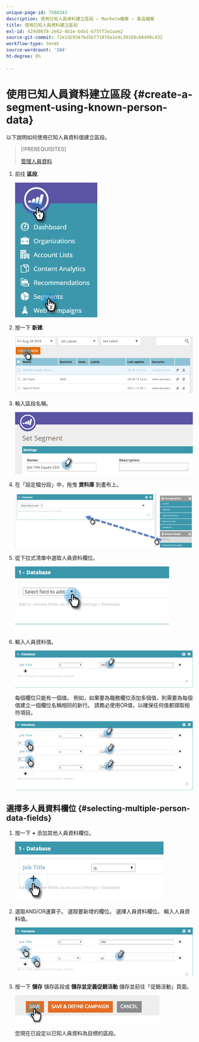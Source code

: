 ```yaml
---
unique-page-id: 7504343
description: 使用已知人員資料建立區段 — Marketo檔案 — 產品檔案
title: 使用已知人員資料建立區段
exl-id: 429d8678-2e62-4b1e-bda1-675ff3a1aae2
source-git-commit: 72e1d29347bd5b77107da1e9c30169cb6490c432
workflow-type: tm+mt
source-wordcount: '184'
ht-degree: 0%

---
```


# 使用已知人員資料建立區段 {#create-a-segment-using-known-person-data}

以下說明如何使用已知人員資料值建立區段。

>[!PREREQUISITES]
>
>[管理人員資料](/help/marketo/product-docs/web-personalization/using-web-segments/manage-person-data.md)

1. 前往 **區段**.

   ![](assets/new-dropdown-segments-hand-2.jpg)

1. 按一下 **新建**.

   ![](assets/image2015-8-28-13-3a19-3a59.png)

1. 輸入區段名稱。

   ![](assets/image2015-8-28-13-3a2-3a59.png)

1. 在「設定檔分段」中，拖曳 **資料庫** 到畫布上。

   ![](assets/four-1.png)

1. 從下拉式清單中選取人員資料欄位。

   ![](assets/five-1.png)

1. 輸入人員資料值。

   ![](assets/six.png)

   每個欄位只能有一個值。 例如，如果要為職務欄位添加多個值，則需要為每個值建立一個欄位名稱相同的新行。 請務必使用OR值，以確保任何值都擷取相符項目。

   ![](assets/seven-1.png)

## 選擇多人員資料欄位 {#selecting-multiple-person-data-fields}

1. 按一下 **+** 添加其他人員資料欄位。

   ![](assets/eight.png)

1. 選取AND/OR運算子。 選取要新增的欄位。 選擇人員資料欄位。 輸入人員資料值。

   ![](assets/nine.png)

1. 按一下 **儲存** 儲存區段或 **儲存並定義促銷活動** 儲存並前往「促銷活動」頁面。

   ![](assets/image2014-11-19-19-3a48-3a20-1.png)

   您現在已設定以已知人員資料為目標的區段。

